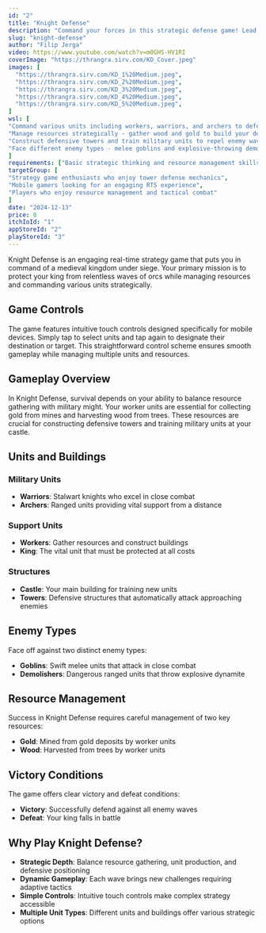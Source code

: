 ```yaml
---
id: "2"
title: "Knight Defense"
description: "Command your forces in this strategic defense game! Lead knights, archers, and workers to protect your king from waves of menacing orcs and goblins."
slug: "knight-defense"
author: "Filip Jerga"
video: https://www.youtube.com/watch?v=m0GHS-HV1RI
coverImage: "https://thrangra.sirv.com/KD_Cover.jpeg"
images: [
  "https://thrangra.sirv.com/KD_1%20Medium.jpeg",
  "https://thrangra.sirv.com/KD_2%20Medium.jpeg",
  "https://thrangra.sirv.com/KD_3%20Medium.jpeg",
  "https://thrangra.sirv.com/KD_4%20Medium.jpeg",
  "https://thrangra.sirv.com/KD_5%20Medium.jpeg",
]
wsl: [
"Command various units including workers, warriors, and archers to defend your kingdom",
"Manage resources strategically - gather wood and gold to build your defenses",
"Construct defensive towers and train military units to repel enemy waves",
"Face different enemy types - melee goblins and explosive-throwing demolishers"
]
requirements: ["Basic strategic thinking and resource management skills"]
targetGroup: [
"Strategy game enthusiasts who enjoy tower defense mechanics",
"Mobile gamers looking for an engaging RTS experience",
"Players who enjoy resource management and tactical combat"
]
date: "2024-12-13"
price: 0
itchIoId: "1"
appStoreId: "2"
playStoreId: "3"
---
```

Knight Defense is an engaging real-time strategy game that puts you in command of a medieval kingdom under siege. Your primary mission is to protect your king from relentless waves of orcs while managing resources and commanding various units strategically.

## Game Controls
The game features intuitive touch controls designed specifically for mobile devices. Simply tap to select units and tap again to designate their destination or target. This straightforward control scheme ensures smooth gameplay while managing multiple units and resources.

## Gameplay Overview
In Knight Defense, survival depends on your ability to balance resource gathering with military might. Your worker units are essential for collecting gold from mines and harvesting wood from trees. These resources are crucial for constructing defensive towers and training military units at your castle.

## Units and Buildings

### Military Units
- **Warriors**: Stalwart knights who excel in close combat
- **Archers**: Ranged units providing vital support from a distance

### Support Units
- **Workers**: Gather resources and construct buildings
- **King**: The vital unit that must be protected at all costs

### Structures
- **Castle**: Your main building for training new units
- **Towers**: Defensive structures that automatically attack approaching enemies

## Enemy Types
Face off against two distinct enemy types:
- **Goblins**: Swift melee units that attack in close combat
- **Demolishers**: Dangerous ranged units that throw explosive dynamite

## Resource Management
Success in Knight Defense requires careful management of two key resources:
- **Gold**: Mined from gold deposits by worker units
- **Wood**: Harvested from trees by worker units

## Victory Conditions
The game offers clear victory and defeat conditions:
- **Victory**: Successfully defend against all enemy waves
- **Defeat**: Your king falls in battle

## Why Play Knight Defense?
- **Strategic Depth**: Balance resource gathering, unit production, and defensive positioning
- **Dynamic Gameplay**: Each wave brings new challenges requiring adaptive tactics
- **Simple Controls**: Intuitive touch controls make complex strategy accessible
- **Multiple Unit Types**: Different units and buildings offer various strategic options
